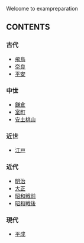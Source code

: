 Welcome to exampreparation

## CONTENTS
### 古代
- [飛鳥]()
- [奈良]()
- [平安]()
### 中世
- [鎌倉]()
- [室町]()
- [安土桃山]()
### 近世
- [江戸]()
### 近代
- [明治]()
- [大正]()
- [昭和戦前]()
- [昭和戦後]()
### 現代
- [平成]()